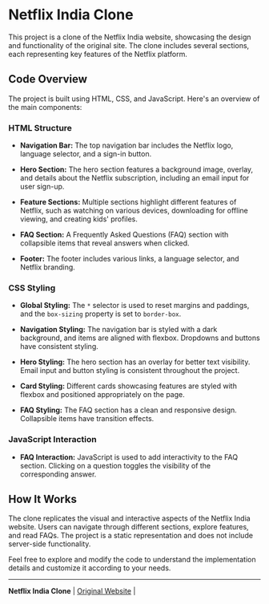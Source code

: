 # Netflix India Clone

This project is a clone of the Netflix India website, showcasing the design and functionality of the original site. The clone includes several sections, each representing key features of the Netflix platform.

## Code Overview

The project is built using HTML, CSS, and JavaScript. Here's an overview of the main components:

### HTML Structure

- **Navigation Bar:** The top navigation bar includes the Netflix logo, language selector, and a sign-in button.

- **Hero Section:** The hero section features a background image, overlay, and details about the Netflix subscription, including an email input for user sign-up.

- **Feature Sections:** Multiple sections highlight different features of Netflix, such as watching on various devices, downloading for offline viewing, and creating kids' profiles.

- **FAQ Section:** A Frequently Asked Questions (FAQ) section with collapsible items that reveal answers when clicked.

- **Footer:** The footer includes various links, a language selector, and Netflix branding.

### CSS Styling

- **Global Styling:** The `*` selector is used to reset margins and paddings, and the `box-sizing` property is set to `border-box`.

- **Navigation Styling:** The navigation bar is styled with a dark background, and items are aligned with flexbox. Dropdowns and buttons have consistent styling.

- **Hero Styling:** The hero section has an overlay for better text visibility. Email input and button styling is consistent throughout the project.

- **Card Styling:** Different cards showcasing features are styled with flexbox and positioned appropriately on the page.

- **FAQ Styling:** The FAQ section has a clean and responsive design. Collapsible items have transition effects.

### JavaScript Interaction

- **FAQ Interaction:** JavaScript is used to add interactivity to the FAQ section. Clicking on a question toggles the visibility of the corresponding answer.

## How It Works

The clone replicates the visual and interactive aspects of the Netflix India website. Users can navigate through different sections, explore features, and read FAQs. The project is a static representation and does not include server-side functionality.

Feel free to explore and modify the code to understand the implementation details and customize it according to your needs.

---

**Netflix India Clone** | [Original Website](#) |
